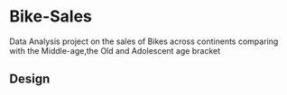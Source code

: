 # Bike-Sales
Data Analysis project on the sales of Bikes across continents comparing with the Middle-age,the Old and Adolescent age bracket

## Design

